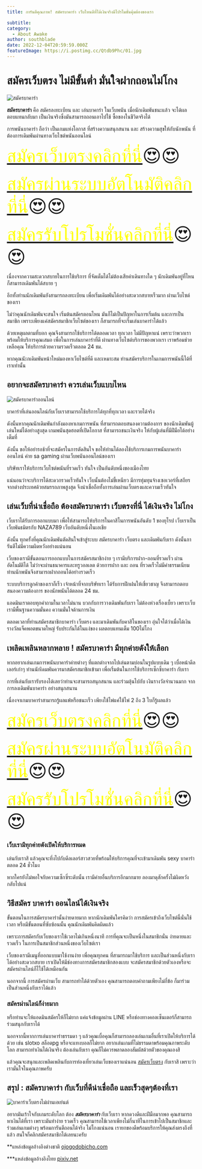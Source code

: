 ```yaml
---
title: การันตีคุณภาพ! สมัครบาคาร่า เว็บไหนดีที่ได้เงินจริงมีโปรโมชั่นคุ้มต้องของเรา

subtitle: 
category:
  - About Awake
author: southblade
date: 2022-12-04T20:59:59.000Z
featureImage: https://i.postimg.cc/Qtdb9Phc/01.jpg
---
```



# สมัครเว็บตรง ไม่มีขั้นต่ำ มั่นใจฝากถอนไม่โกง





![สมัครบาคาร่า](https://i.postimg.cc/Qtdb9Phc/01.jpg)


**สมัครบาคาร่า** คือ สมัครลงทะเบียน และ เล่นบาคาร่า ในเว็บพนัน เมื่อนักเดิมพันชนะแล้ว จะได้ผลตอบแทนกลับมา เป็นเงินจริงซึ่งมันสามารถถอนเอาไปใช้ ซื้อของในชีวิตจริงได้

การพนันบาคาร่า ถือว่า เป็นเกมแห่งโอกาส ที่สร้างความสนุกสนาน และ สร้างความสุขให้กับนักพนัน ที่ต้องการเดิมพันผ่านทางเว็บไซต์พนันออนไลน์ 

 <font size= "8">[<span style="color:yellow">สมัครเว็บตรงคลิกที่นี่</span>](https://nazavip.com/26174/t41626o2r59456244323y2m2l464p4)😍😍</font>

<font size= "8">[<span style="color:yellow">สมัครผ่านระบบอัตโนมัติคลิกที่นี่</span>](https://nazavip.com/26174/t41626o2r59456244323y2m2l464p4)😍😍</font>

<font size= "8">[<span style="color:yellow">สมัครรับโปรโมชั่นคลิกที่นี</span>่](https://nazavip.com/26174/t41626o2r59456244323y2m2l464p4)😍😍</font>

เนื่องจากความสะดวกสบายในการใช้บริการ ที่จัดเต็มได้ไม่ต้องเสียค่าเดินทางใด ๆ นักเดิมพันอยู่ที่ไหน ก็สามารถเดิมพันได้สบาย ๆ  

 

อีกทั้งท่านนักเดิมพันยังสามารถลงทะเบียน เพื่อเริ่มเดิมพันได้อย่างสะดวกสบายเร็วมาก ผ่านเว็บไซต์ของเรา 

 

ไม่ว่าคุณนักเดิมพันจะสนใจ เริ่มต้นสมัครตอนไหน มันก็ไม่เป็นปัญหาในการเริ่มต้น และการเป็นสมาชิก เพราะเพียงแค่สมัครสมาชิกเว็บไซต์ของเรา ก็สามารถที่จะเริ่มเล่นบาคาร่าได้แล้ว 

 

ด้วยเหตุผลตามที่บอก คุณจึงสามารถใช้บริการได้ตลอดเวลา ทุกเวลา ไม่มีปัญหาแน่ เพราะว่าพวกเรา พร้อมให้บริการคุณเสมอ เพื่อในการเล่นบาคาร่าที่ดี ผ่านทางเว็บไซต์บริการของพวกเรา เราพร้อมช่วยเหลือคุณ ให้บริการด้วยความรวดเร็วตลอด 24 ชม. 

 

หากคุณนัะกเดิมพันหน้าใหม่มองหาเว็บไซต์ที่ดี และเหมาะสม ท่านสมัครบริการในเกมการพนันนี้ได้ที่เราเท่านั้น

## อยากจะสมัครบาคาร่า ควรเล่นเว็บแบบไหน





![สมัครบาคาร่าออนไลน์](https://i.postimg.cc/WzQ6y1r7/02.jpg)

บาคาร่าที่เล่นออนไลน์กับเว็บเราสามารถใช้บริการได้ทุกที่ทุกเวลา และรวยได้จริง 

 

ดังนั้นหากคุณนักเดิมพันกำลังมองหาเกมการพนัน ที่สามารถตอบสนองความต้องการ ของนักเดิมพันผู้เล่นใหม่ได้อย่างสูงสุด เกมพนันสุดฮอตที่เปิดโอกาส ที่สามารถชนะเงินจริง ให้กับผู้เล่นที่มีฝีมือได้อย่างเต็มที่ 

 

ดังนั้น ขอให้อย่ารอช้าที่จะสมัครในการตัดสินใจ ขอให้ท่านได้ลองใช้บริการเกมการพนันบาคาร่า ออนไลน์ ค่าย sa gaming ผ่านเว็บพนันออนไลน์ของเรา 

 

บริษัทเราให้บริการเว็บไซต์พนันที่รวดเร็ว ทันใจ เป็นอันดับหนึ่งของเมืองไทย

 

แน่นอนว่าจะบริการได้สะดวกรวดเร็วทันใจ เว็บนั้นต้องไม่ขี้เหนียว มีการทุ่มทุนจ้างเซอเวอร์ที่เสถียรจากต่างประเทศด้วยสมรรถภาพสูงสุด จึงน่าเชื่อถือทั้งการเล่นผ่านเว็บตรงและความเร็วทันใจ

##  เล่นเว็บที่น่าเชื่อถือ ต้องสมัครบาคาร่า เว็บตรงที่นี่ ได้เงินจริง ไม่โกง


เว็บเราได้รับการออกแบบมา เพื่อให้สามารถให้บริการในคาสิโนการพนันอันดับ 1 ของยุโรป เว็บเราเป็นเว็บพันธมิตรกับ NAZA789 เว็บอันดับหนึ่งในเอเชีย

 

ดังนั้น ทุกครั้งที่คุณนักเดิมพันตัดสินใจเข้าสู่ระบบ  สมัครบาคาร่า เว็บตรง และเดิมพันกับเรา ดังนั้นการันตีไม่มีความผิดหวังอย่างแน่นอน

 

เว็บของเรามีขั้นตอนการออกแบบในการสมัครสมาชิกง่าย ๆ  เรามีบริการฝาก-ถอนที่รวดเร็ว ผ่านอัตโนมัติได้ ไม่ว่าจะผ่านธนาคารและทรูวอลเลต ด้วยการฝาก และ ถอน ที่รวดเร็วไม่มีค่าธรรมเนียม ท่านนักพนันจึงสามารถฝากถอนได้อย่างรวดเร็ว 

 

ระบบบริการลูกค้าของเราก็เร็ว เจ้าหน้าที่จากบริษัทเรา ได้รับการฝึกฝนให้เชี่ยวชาญ จึงสามารถตอบสนองความต้องการ ของนักพนันได้ตลอด 24 ชม.

 

 แอดมินเราตอบทุกคำถามในเวลาไม่นาน บวกกับการวางเดิมพันกับเรา ไม่ต้องห่วงเรื่องเบี้ยว เพราะเว็บเรามีพื้นฐานความมั่นคง ความมั่นใจด้านการเงิน 

 

ตลอดเวลาที่ท่านสมัครสมาชิกบาคาร่า เว็บตรง และมาเดิมพันกับคาสิโนของเรา อุ่นใจได้ว่าเมื่อได้เงินรางวัลแจ็คพอตขนาดใหญ่ รับประกันได้ในแง่ของ ผลตอบแทนเต็ม 100ไม่โกง

## เพลิดเพลินหลากหลาย ! สมัครบาคาร่า มีทุกค่ายดังให้เลือก



หากอยากเล่นเกมการพนันบาคาร่าค่ายต่างๆ ที่แตกต่างจากไปเล่นตามบ่อนในรูปแบบเดิม ๆ เบื่อหน้าดีลเลอร์เก่าๆ ท่านนักเิดมพันควรมาสมัครสมาชิกเข้ามา เพื่อเริ่มต้นในการใช้บริการเซ็กซี่บาคาร่า กับเรา 

 

การที่เล่นกับเรารับรองได้เลยว่าท่านจะสามารถสนุกสนาน และร่วมลุ้นไปกับ เงินรางวัลจำนวนมาก จากการลงเดิมพันบาคาร่า อย่างสนุกสนาน 

 

เนื่องจาเกมบาคาร่าสามารถรู้ผลแพ้หรือชนะเร็ว เพียงใช้ไพ่แค่ใช้ไพ่ 2 ถึง 3 ใบก็รู้ผลแล้ว

<font size= "8">[<span style="color:yellow">สมัครเว็บตรงคลิกที่นี่</span>](https://nazavip.com/26174/t41626o2r59456244323y2m2l464p4)😍😍</font>

<font size= "8">[<span style="color:yellow">สมัครผ่านระบบอัตโนมัติคลิกที่นี่</span>](https://nazavip.com/26174/t41626o2r59456244323y2m2l464p4)😍😍</font>

<font size= "8">[<span style="color:yellow">สมัครรับโปรโมชั่นคลิกที่นี</span>่](https://nazavip.com/26174/t41626o2r59456244323y2m2l464p4)😍😍</font>

### เว็บเรามีทุกค่ายดังเปิดให้บริการหมด



 เล่นกับเราสิ แล้วคุณจะทึ่งไปกับดีลเลอร์สาวสวยที่พร้อมให้บริการคุณที่จะเข้ามาเดิมพัน sexy บาคาร่าตลอด 24 ชั่วโมง

หากใครยังไม่พอใจกับความเซ็กซี่ระดับนั้น เรามีค่ายอื่นบริการอีกมากมาย ลองมาดุสักครั้งไม่ผิดหวังกลับไปแน่



## วิธีสมัคร บาคาร่า ออนไลน์ได้เงินจริง


ขั้นตอนในการสมัครบาคาร่านั้นง่ายดายมาก หากนักเดิมพันใครคิดว่า การสมัครเข้าถึงเว็บไซต์นี้นั่นใช้เวลา หรือมีขั้นตอนที่ซับซ้อนนั้น คุณนักเดิมพันคิดผิดแล้ว

 

เพราะการสมัครกับเว็บของเราใช้เวลาไม่เกินหนึ่งนาที การที่คุณจะเป็นหนึ่งในสมาชิกนั่น ง่ายดายและรวดเร็ว ในการเป็นสมาชิกส่วนหนึ่งของเว็บไซต์เรา

 

เว็บของเรามีเมนูที่ออกแบบมาใช้งานง่าย เพื่อคุณทุกคน ที่สามารถมาใช้บริการ และเป็นส่วนหนึ่งกับเรา ได้อย่างสะดวกสบาย เราเปิดให้มีช่องทางการสมัครสมาชิกสองแบบ จะสมัครสมาชิกด้วยตัวเองหรือจะสมัครผ่านไลน์ก็ไใช้ได้เหมือนกัน

 

 นอกจากนี้ การสมัครผ่านเว็บ สามารถทำได้ด้วยตัวเอง คุณสามารถตอบคำถามเพียงไม่กี่ข้อ ก็มาร่วมเป็นส่วนหนึ่งกับเราได้แล้ว

### สมัครผ่านไลน์ก็ง่ายมาก

หรือท่านจะให้แอดมินสมัครให้ก็ไม่ยาก แค่แจ้งข้อมูลผ่าน LINE หรือช่องทางคอลเซ็นเตอร์ก็สามารถร่วมสนุกกับเราได้ 

 

นอกจากนี้หากการเล่นบาคาร่าธรรมดา ๆ แล้วคุณเบื่อคุณก็สามารถลองเล่นเกมอื่นที่เราเปิดให้บริการได้ด้วย เช่น slotxo สล็อตpg หรือจะแทงบอลก็ไม่ยาก  อยากเล่นเกมที่ไม่ธรรมดาพร้อมคุณภาพระดับโลก สามารถทำเงินได้เงินจริง ต้องเล่นกับเรา คุณก็ไม่ควรพลาดลองสัมผัสด้วยตัวของคุณเองสิ 

 

แล้วคุณจะสนุกและเพลิดเพลินกับการท่องเที่ยวเล่นเว็บของเราแน่นอน [สมัครเว็บตรง](registerwebtong) กับเราสิ เพราะว่า เรามั่นใจในคุณภาพครับ

## สรุป : สมัครบาคาร่า กับเว็บที่ดีน่าเชื่อถือ และเร็วสุดๆต้องที่เรา



![บาคาร่าเว็บตรงไม่ผ่านเอเย่นต์](https://i.postimg.cc/15qKqDh7/03.jpg)

อยากมันเร้าใจกับเกมระดับโลก ต้อง ***สมัครบาคาร่า*** กับเว็บเรา หากดวงดีและฝีมือมากพอ คุณสามารถหาเงินได้ที่เรา เพราะมันทำง่าย รวดเร็ว คุณสามารถใช้เวลาเพียงไม่กี่นาทีในการเข้าไปเป็นสมาชิกและร่วมเล่นเกมต่างๆ พร้อมการันตีถอนได้จริง ไม่โกงแน่นอน เรายกของดีพร้อมบริการให้คุณส่งตรงถึงที่แล้ว สนใจก็คลิกสมัครสมาชิกได้เลยนะครับ

 

**แหล่งข้อมูลอ้างอิงต่างชาติ [ojogodobicho.com](https://www.ojogodobicho.com/index.htm)

 

***แหล่งข้อมูลอ้างอิงไทย [pixiv.net](https://www.pixiv.net/en/)













